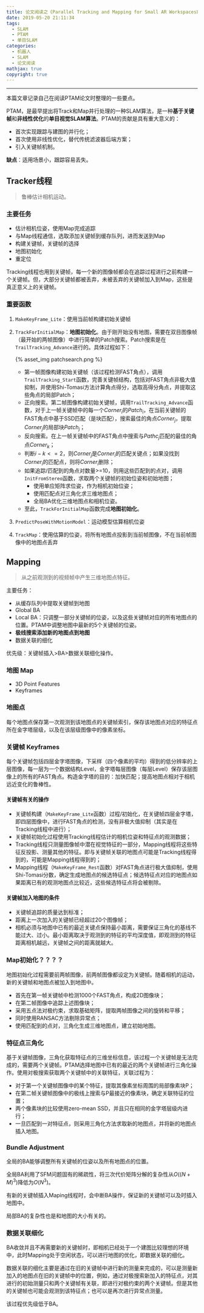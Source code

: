 ```yaml
---
title: 论文阅读之《Parallel Tracking and Mapping for Small AR Workspaces》
date: 2019-05-20 21:11:34
tags: 
  - SLAM
  - PTAM
  - 单目SLAM
categories: 
  - 机器人
  - SLAM
  - 论文阅读
mathjax: true
copyright: true
---
```

---

本篇文章记录自己在阅读PTAM论文时整理的一些要点。
<!--more--->

PTAM，是最早提出将Track和Map并行处理的一种SLAM算法，是一种**基于关键帧**和**非线性优化**的**单目视觉SLAM算法**。PTAM的贡献是具有重大意义的：

- 首次实现跟踪与建图的并行化；
- 首次使用非线性优化，替代传统滤波器后端方案；
- 引入关键帧机制。

**缺点**：适用场景小，跟踪容易丢失。

## Tracker线程

> 鲁棒估计相机运动。

### 主要任务

- 估计相机位姿，使用Map完成追踪
- 与Map线程通信，选取添加关键帧到缓存队列，进而发送到Map
- 构建关键帧，关键帧的选择
- 地图初始化
- 重定位

Tracking线程也用到关键帧，每一个新的图像帧都会在追踪过程进行之前构建一个关键帧。但，大部分关键帧都被丢弃，未被丢弃的关键帧加入到Map，这些是真正意义上的关键帧。

### 重要函数

1. `MakeKeyFrame_Lite`：使用当前帧构建初始关键帧

2. `TrackForInitialMap`：**地图初始化**。由于刚开始没有地图，需要在双目图像帧（最开始的两帧图像）中进行简单的Patch搜索。Patch搜索是在`TrailTracking_Advance`进行的。具体过程如下：

   {% asset_img patchsearch.png %}

   - 第一帧图像构建初始关键帧（该过程检测FAST角点），调用`TrailTracking_Start`函数，完善关键帧结构，包括对FAST角点非极大值抑制，并使用Shi-Tomasi方法计算角点得分，选取高得分角点，并提取这些角点的局部Patch；
   - 正向搜索。第二帧图像构建初始关键帧，调用`TrailTracking_Advance`函数，对于上一帧关键帧中的每一个$Corner_i$的$Patch_i$，在当前关键帧的FAST角点中基于SSD匹配（是块匹配），搜索最佳的角点$Corner_j$，提取$Corner_j$的局部块$Patch_j$；
   - 反向搜索。在上一帧关键帧中的FAST角点中搜索与$Pathc_j$匹配的最佳的角点$Corner_k$；
   - 判断$i-k<=2$，则$Corner_j$是$Corner_i$的匹配关键点；如果没找到$Corner_i$的匹配点，则将$Corner_i$删除；
   - 如果追踪/匹配到的角点对数量>=10，则用这些匹配到的点对，调用`InitFromStereo`函数，求取两个关键帧的初始位姿和初始地图；
     - 使用单应矩阵求位姿，作为相机初始位姿；
     - 使用匹配点对三角化求三维地图点；
     - 全局BA优化三维地图点和相机位姿。
   - 至此，`TrackForInitialMap`函数完成**地图初始化**。

3. `PredictPoseWithMotionModel`：运动模型估算相机位姿

4. `TrackMap`：使用估算的位姿，将所有地图点投影到当前帧图像，不在当前帧图像中的地图点丢弃

## Mapping

> 从之前观测到的视频帧中产生三维地图点特征。

主要任务：

- 从缓存队列中提取关键帧到地图
- Global BA
- Local BA：只调整一部分关键帧的位姿，以及这些关键帧对应的所有地图点的位置。PTAM中调整地图中最新的5个关键帧的位姿。
- **极线搜索添加新的地图点到地图**
- 数据关联的细化

优先级：关键帧插入>BA>数据关联细化操作。

### 地图 Map

- 3D Point Features
- Keyframes

### 地图点

每个地图点保存第一次观测到该地图点的关键帧索引，保存该地图点对应的特征点所在金字塔层级，以及在该层级图像中的像素坐标。

### 关键帧 Keyframes

每个关键帧包括四层金字塔图像，下采样（四个像素的平均）得到的低分辨率的上层图像，每一层为一个数据结构Level，金字塔每层图像（每层Level）保存该层图像上的所有的FAST角点。构造金字塔的目的：加快匹配；提高地图点相对于相机远近变化的鲁棒性。

#### 关键帧有关的操作

- 关键帧构建（`MakeKeyFrame_Lite`函数）过程/初始化，在关键帧四层金字塔，即四层图像中，进行FAST角点的检测，没有非极大值抑制（其实是在Tracking线程中进行）；
- 关键帧初始化过程使用Tracking线程估计的相机位姿和特征点的观测数据；
- Tracking线程只测量图像帧中潜在视觉特征的一部分，Mapping线程将这些特征反投影、测量其他的特征。即与关键帧关联的地图点可能是Tracking线程得到的，可能是Mapping线程得到的；
- Mapping线程（`MakeKeyFrame_Rest`函数）对FAST角点进行极大值抑制，使用Shi-Tomasi分数，确定生成地图点的候选特征点；候选特征点对应的地图点如果距离已有的观测地图点比较近，这些候选特征点将会被剔除。

#### 关键帧加入地图的条件

- 关键帧追踪的质量达到标准；
- 距离上一次加入的关键帧已经超过20个图像帧；
- 相机必须与地图中已有的最近关键点保持最小距离，需要保证三角化的基线不能过大、过小。最小距离取决于观测到的特征的平均深度值，即观测到的特征距离相机越远，关键帧之间的距离就越大。

### Map初始化？？？？

地图初始化过程需要前两帧图像，前两帧图像都设定为关键帧。随着相机的运动，新的关键帧和地图点被加入到地图中。

- 首先在第一帧关键帧中检测1000个FAST角点，构成2D图像块；
- 在第二帧图像中追踪上述图像块；
- 采用五点法对极约束，求取基础矩阵，提取两帧图像之间的旋转和平移；
- 同时使用RANSAC方法剔除异常点；
- 使用匹配到的点对，三角化生成三维地图点，建立初始地图。

### 特征点三角化

基于关键帧图像，三角化获取特征点的三维坐标信息，该过程一个关键帧是无法完成的，需要两个关键帧。PTAM选择地图中已有的最近的两个关键帧进行三角化操作。使用对极搜索获取两个关键帧中的关联特征，关联过程为：

- 对于第一个关键帧图像中的某个特征，提取其像素坐标周围的局部像素块P； 
- 在第二帧关键帧图像中的极线上搜索与P最接近的像素块，确定关联特征的位置；
- 两个像素块的比较使用zero-mean SSD，并且只在相同的金字塔层级内进行；
- 一旦匹配到一对特征点，则采用三角化方法求取新的地图点，并将新的地图点插入地图。

### Bundle Adjustment

全局的BA能够调整所有关键帧的位姿以及所有地图点的位置。

全局BA利用了SFM问题固有的稀疏性，将三次代价矩阵分解的复杂性从$O((N+M)^3)$降低为$O(N^3)$。

有新的关键帧插入Maping线程时，会中断BA操作，保证新的关键帧可以及时插入地图中。

局部BA的复杂性也是和地图的大小有关的。

### 数据关联细化

BA收敛并且不再需要新的关键帧时，即相机已经处于一个建图比较理想的环境中，此时Mapping处于空闲状态，可以进行地图的优化，即数据关联的细化。

数据关联的细化主要是通过在旧的关键帧中进行新的测量来完成的，可以是测量新加入的地图点在旧的关键帧中的位置，例如，通过对极搜索新加入的特征点，对其进行的初始测量只和两个关键帧有关联，即进行对极约束的两个关键帧。但是其他的关键帧也可能会观测到该特征点；也可以是再次进行异常点测量。

该过程优先级低于BA。